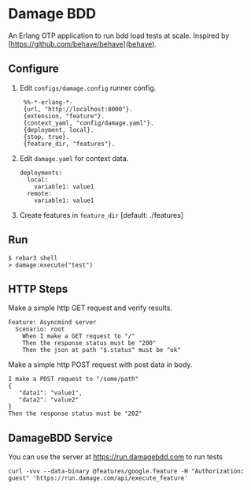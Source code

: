 Damage BDD
==========

An Erlang OTP application to run bdd load tests at scale.
Inspired by [https://github.com/behave/behave](behave).

Configure
---------

1. Edit `configs/damage.config` runner config.

   ```
    %%-*-erlang-*- 
    {url, "http://localhost:8000"}.
    {extension, "feature"}.
    {context_yaml, "config/damage.yaml"}.
    {deployment, local}.
    {stop, true}.
    {feature_dir, "features"}.
   ```

2. Edit `damage.yaml` for context data.
   ```
   deployments:
     local:
       variable1: value1
     remote:
       variable1: value1
   ```
3. Create features in `feature_dir` [default: ./features]

Run
-----

    $ rebar3 shell
    > damage:execute("test")


HTTP Steps
---------

Make a simple http GET request and verify results.
```
Feature: Asyncmind server
  Scenario: root
    When I make a GET request to "/"
    Then the response status must be "200"
    Then the json at path "$.status" must be "ok"
```

Make a simple http POST request with post data in body.

```
I make a POST request to "/some/path"
{
   "data1": "value1", 
   "data2": "value2"
}
Then the response status must be "202"
```

DamageBDD Service
-----------------

You can use the server at https://run.damagebdd.com to run tests

    curl -vvv --data-binary @features/google.feature -H "Authorization: guest" 'https://run.damage.com/api/execute_feature'

